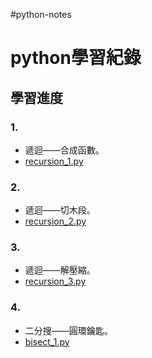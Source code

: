 #python-notes
# python學習紀錄

## 學習進度
### 1.
- 遞迴——合成函數。
- [recursion_1.py](recursion_1.py)
### 2.
- 遞迴——切木段。
- [recursion_2.py](recursion_2.py)
### 3.
- 遞迴——解壓縮。
- [recursion_3.py](recursion_3.py)
### 4.
- 二分搜——圓環鑰匙。
- [bisect_1.py](bisect_1.py)
